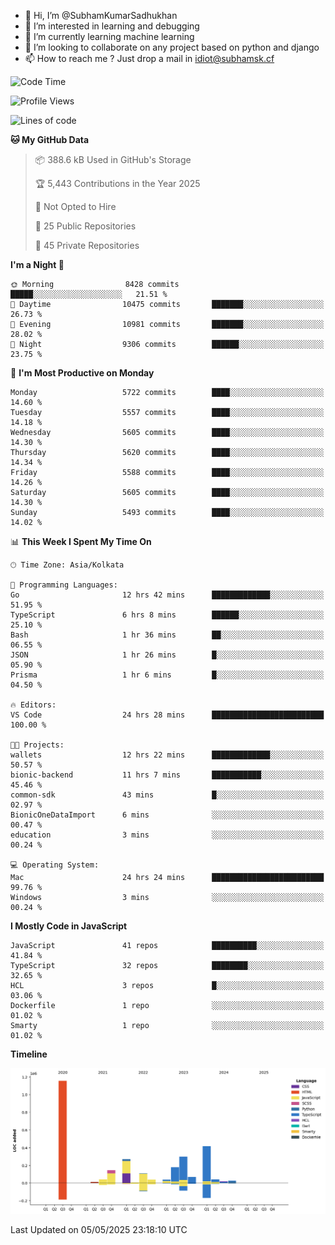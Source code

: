 - 👋 Hi, I’m @SubhamKumarSadhukhan
- 👀 I’m interested in learning and debugging
- 🌱 I’m currently learning machine learning
- 💞️ I’m looking to collaborate on any project based on python and django
- 📫 How to reach me ?
      Just drop a mail in idiot@subhamsk.cf

<!---
SubhamKumarSadhukhan/SubhamKumarSadhukhan is a ✨ special ✨ repository because its `README.md` (this file) appears on your GitHub profile.
You can click the Preview link to take a look at your changes.
--->


<!--START_SECTION:waka-->
![Code Time](http://img.shields.io/badge/Code%20Time-2%2C868%20hrs%2047%20mins-blue)

![Profile Views](http://img.shields.io/badge/Profile%20Views-0-blue)

![Lines of code](https://img.shields.io/badge/From%20Hello%20World%20I%27ve%20Written-2.9%20million%20lines%20of%20code-blue)

**🐱 My GitHub Data** 

> 📦 388.6 kB Used in GitHub's Storage 
 > 
> 🏆 5,443 Contributions in the Year 2025
 > 
> 🚫 Not Opted to Hire
 > 
> 📜 25 Public Repositories 
 > 
> 🔑 45 Private Repositories 
 > 
**I'm a Night 🦉** 

```text
🌞 Morning                8428 commits        █████░░░░░░░░░░░░░░░░░░░░   21.51 % 
🌆 Daytime                10475 commits       ███████░░░░░░░░░░░░░░░░░░   26.73 % 
🌃 Evening                10981 commits       ███████░░░░░░░░░░░░░░░░░░   28.02 % 
🌙 Night                  9306 commits        ██████░░░░░░░░░░░░░░░░░░░   23.75 % 
```
📅 **I'm Most Productive on Monday** 

```text
Monday                   5722 commits        ████░░░░░░░░░░░░░░░░░░░░░   14.60 % 
Tuesday                  5557 commits        ████░░░░░░░░░░░░░░░░░░░░░   14.18 % 
Wednesday                5605 commits        ████░░░░░░░░░░░░░░░░░░░░░   14.30 % 
Thursday                 5620 commits        ████░░░░░░░░░░░░░░░░░░░░░   14.34 % 
Friday                   5588 commits        ████░░░░░░░░░░░░░░░░░░░░░   14.26 % 
Saturday                 5605 commits        ████░░░░░░░░░░░░░░░░░░░░░   14.30 % 
Sunday                   5493 commits        ████░░░░░░░░░░░░░░░░░░░░░   14.02 % 
```


📊 **This Week I Spent My Time On** 

```text
🕑︎ Time Zone: Asia/Kolkata

💬 Programming Languages: 
Go                       12 hrs 42 mins      █████████████░░░░░░░░░░░░   51.95 % 
TypeScript               6 hrs 8 mins        ██████░░░░░░░░░░░░░░░░░░░   25.10 % 
Bash                     1 hr 36 mins        ██░░░░░░░░░░░░░░░░░░░░░░░   06.55 % 
JSON                     1 hr 26 mins        █░░░░░░░░░░░░░░░░░░░░░░░░   05.90 % 
Prisma                   1 hr 6 mins         █░░░░░░░░░░░░░░░░░░░░░░░░   04.50 % 

🔥 Editors: 
VS Code                  24 hrs 28 mins      █████████████████████████   100.00 % 

🐱‍💻 Projects: 
wallets                  12 hrs 22 mins      █████████████░░░░░░░░░░░░   50.57 % 
bionic-backend           11 hrs 7 mins       ███████████░░░░░░░░░░░░░░   45.46 % 
common-sdk               43 mins             █░░░░░░░░░░░░░░░░░░░░░░░░   02.97 % 
BionicOneDataImport      6 mins              ░░░░░░░░░░░░░░░░░░░░░░░░░   00.47 % 
education                3 mins              ░░░░░░░░░░░░░░░░░░░░░░░░░   00.24 % 

💻 Operating System: 
Mac                      24 hrs 24 mins      █████████████████████████   99.76 % 
Windows                  3 mins              ░░░░░░░░░░░░░░░░░░░░░░░░░   00.24 % 
```

**I Mostly Code in JavaScript** 

```text
JavaScript               41 repos            ██████████░░░░░░░░░░░░░░░   41.84 % 
TypeScript               32 repos            ████████░░░░░░░░░░░░░░░░░   32.65 % 
HCL                      3 repos             █░░░░░░░░░░░░░░░░░░░░░░░░   03.06 % 
Dockerfile               1 repo              ░░░░░░░░░░░░░░░░░░░░░░░░░   01.02 % 
Smarty                   1 repo              ░░░░░░░░░░░░░░░░░░░░░░░░░   01.02 % 
```



**Timeline**

![Lines of Code chart](https://raw.githubusercontent.com/SubhamKumarSadhukhan/SubhamKumarSadhukhan/main/assets/bar_graph.png)


 Last Updated on 05/05/2025 23:18:10 UTC
<!--END_SECTION:waka-->
